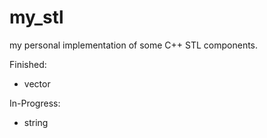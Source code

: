 # my_stl

my personal implementation of some C++ STL components.

Finished:
* vector

In-Progress:
* string
